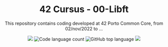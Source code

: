 <h1 align="center">
	42 Cursus - 00-Libft
</h1>

<p align="center">
This repository contains coding developed at 42 Porto Common Core, from 02/nov/2022 to ...
</p>

<p align="center">
	<img src="https://img.shields.io/github/languages/code-size/lbordonal/42-Cursus-00-Libft" />
	<img alt="Code language count" src="https://img.shields.io/github/languages/count/lbordonal/42-Cursus-00-Libft" />
	<img alt="GitHub top language" src="https://img.shields.io/github/languages/top/lbordonal/42-Cursus-00-Libft" />
	<img src="https://img.shields.io/github/last-commit/lbordonal/42-Cursus-00-Libft" />
</p>
